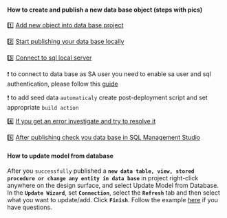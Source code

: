 #### How to create and publish a new data base object (steps with pics)

:one: [Add new object into data base project](https://ibb.co/8xdd9q9)

:two: [Start publishing your data base locally](https://ibb.co/QMgXTDW)

:three: [Connect to sql local server](https://ibb.co/PFPN26C)

:heavy_exclamation_mark: to connect to data base as SA user you need to enable sa user and sql authentication, please follow this [guide](https://www.youtube.com/watch?v=Ckb-YoHsuOE)

:heavy_exclamation_mark: to add seed data `automaticaly` create post-deployment script and set appropriate `build action`

:four: [If you get an error investigate and try to resolve it](https://ibb.co/Tvh1C0T)

:five: [After publishing check you data base in SQL Management Studio ](https://ibb.co/QcT7ccC)

#### How to update model from database

After you `successfully` published a **`new data table, view, stored procedure or change any entity in data base`** in project right-click anywhere on the design surface, and select Update Model from Database.
In the **`Update Wizard`**, set **`Connection`**, select the **`Refresh`** tab and then select what you want to update/add. Click **`Finish`**.
Follow the example [here](https://docs.microsoft.com/en-us/aspnet/mvc/overview/getting-started/database-first-development/changing-the-database) if you have questions.